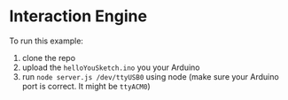 # Interaction Engine

To run this example:

1. clone the repo
2. upload the `helloYouSketch.ino` you your Arduino
3. run `node server.js /dev/ttyUSB0` using node (make sure your Arduino port is correct. It might be `ttyACM0`)
